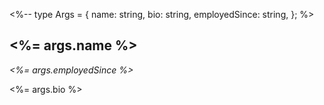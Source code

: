 <%--
  type Args = {
    name: string,
    bio: string,
    employedSince: string,
  };
%>

## <%= args.name %>

_<%= args.employedSince %>_

<%= args.bio %>
